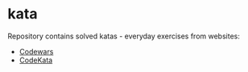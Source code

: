 # kata
Repository contains solved katas - everyday exercises from websites:
* [Codewars](www.codewars.com)
* [CodeKata](www.codekata.com)
